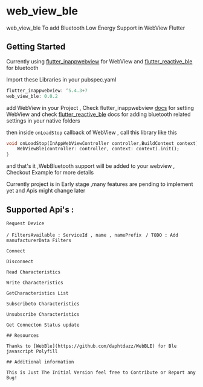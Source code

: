# web_view_ble

web_view_ble To add Bluetooth Low Energy Support in WebView Flutter

## Getting Started

Currently using [flutter_inappwebview](https://pub.dev/packages/flutter_inappwebview) for WebView
and [flutter_reactive_ble](https://pub.dev/packages/flutter_reactive_ble) for bluetooth

Import these Libraries in your pubspec.yaml

```dart
flutter_inappwebview: ^5.4.3+7
web_view_ble: 0.0.2
```

add WebView in your Project , Check flutter_inappwebview [docs](https://inappwebview.dev/docs/) for setting WebView
and check [flutter_reactive_ble](https://pub.dev/packages/flutter_reactive_ble) docs for adding bluetooth related settings in your native folders

then inside `onLoadStop` callback of WebView , call this library like this

```dart
void onLoadStop(InAppWebViewController controller,BuildContext context) async {
    WebViewBle(controller: controller, context: context).init();
}
```

and that's it ,WebBluetooth support will be added to your webview ,
Checkout Example for more details

Currently project is in Early stage ,many features are pending to implement yet and Apis might change later

## Supported Api's :

`Request Device`

` / FiltersAvailable : ServiceId , name , namePrefix `
` / TODO : Add manufacturerData Filters`

`Connect`

`Disconnect`

`Read Characteristics`

`Write Characteristics`

`GetCharacteristics List`

`Subscribeto Characteristics`

`Unsubscribe Characteristics`

`Get Connecton Status update`

```
## Resources

Thanks to [WebBle](https://github.com/daphtdazz/WebBLE) for Ble javascript Polyfill

## Additional information

This is Just The Initial Version feel free to Contribute or Report any Bug!
```
